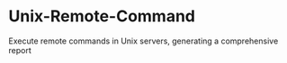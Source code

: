 Unix-Remote-Command
===================

Execute remote commands in Unix servers, generating a comprehensive report